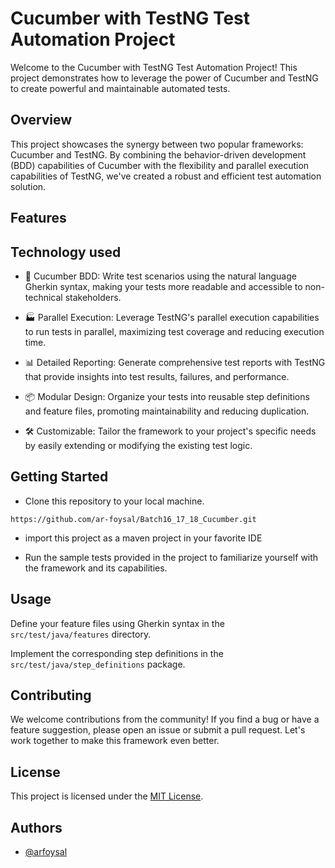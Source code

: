 # Cucumber with TestNG Test Automation Project
Welcome to the Cucumber with TestNG Test Automation Project! This project demonstrates how to leverage the power of Cucumber and TestNG to create powerful and maintainable automated tests.
## Overview
This project showcases the synergy between two popular frameworks: Cucumber and TestNG. By combining the behavior-driven development (BDD) capabilities of Cucumber with the flexibility and parallel execution capabilities of TestNG, we've created a robust and efficient test automation solution.
## Features

## Technology used
  
- 🥒 Cucumber BDD: Write test scenarios using the natural language Gherkin syntax, making your tests more readable and accessible to non-technical stakeholders.

- 🏭 Parallel Execution: Leverage TestNG's parallel execution capabilities to run tests in parallel, maximizing test coverage and reducing execution time.

- 📊 Detailed Reporting: Generate comprehensive test reports with TestNG that provide insights into test results, failures, and performance.

- 📦 Modular Design: Organize your tests into reusable step definitions and feature files, promoting maintainability and reducing duplication.

- 🛠 Customizable: Tailor the framework to your project's specific needs by easily extending or modifying the existing test logic. 

## Getting Started
  
- Clone this repository to your local machine.

``` 
https://github.com/ar-foysal/Batch16_17_18_Cucumber.git 
```
- import this project as a maven project in your favorite IDE

- Run the sample tests provided in the project to familiarize yourself with the framework and its capabilities.

## Usage
Define your feature files using Gherkin syntax in the `src/test/java/features` directory.

Implement the corresponding step definitions in the `src/test/java/step_definitions` package.


## Contributing
We welcome contributions from the community! If you find a bug or have a feature suggestion, please open an issue or submit a pull request. Let's work together to make this framework even better.

## License
This project is licensed under the [MIT License](https://github.com/ar-foysal/Batch16_17_18_Cucumber/blob/main/LICENSE).

## Authors

- [@arfoysal](https://www.github.com/arfoysal)